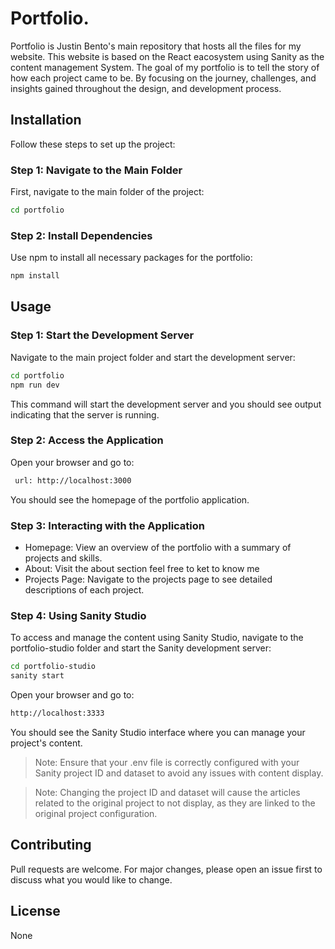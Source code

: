 # Portfolio.

Portfolio is Justin Bento's main repository that hosts all the files for my website. This website is based on the React eacosystem using Sanity as the content management System. The goal of my portfolio is to tell the story of how each project came to be. By focusing on the journey, challenges, and insights gained throughout the design, and development process. 

## Installation

Follow these steps to set up the project:

### Step 1: Navigate to the Main Folder

First, navigate to the main folder of the project:

```bash
cd portfolio
```

### Step 2: Install Dependencies

Use npm to install all necessary packages for the portfolio:

```bash
npm install
```

## Usage

### Step 1: Start the Development Server

Navigate to the main project folder and start the development server:

```bash
cd portfolio
npm run dev 
```
This command will start the development server and you should see output indicating that the server is running.


### Step 2: Access the Application

Open your browser and go to:

```bash
 url: http://localhost:3000
```

You should see the homepage of the portfolio application.

### Step 3: Interacting with the Application

* Homepage: View an overview of the portfolio with a summary of projects and skills.
* About: Visit the about section feel free to ket to know me 
* Projects Page: Navigate to the projects page to see detailed descriptions of each project.


### Step 4: Using Sanity Studio

To access and manage the content using Sanity Studio, navigate to the portfolio-studio folder and start the Sanity development server:

```bash
cd portfolio-studio
sanity start
```
Open your browser and go to:

```bash
http://localhost:3333
```

You should see the Sanity Studio interface where you can manage your project's content.

> Note: Ensure that your .env file is correctly configured with your Sanity project ID and dataset to avoid any issues with content display.

> Note: Changing the project ID and dataset will cause the articles related to the original project to not display, as they are linked to the original project configuration.

## Contributing

Pull requests are welcome. For major changes, please open an issue first
to discuss what you would like to change.

## License

None 